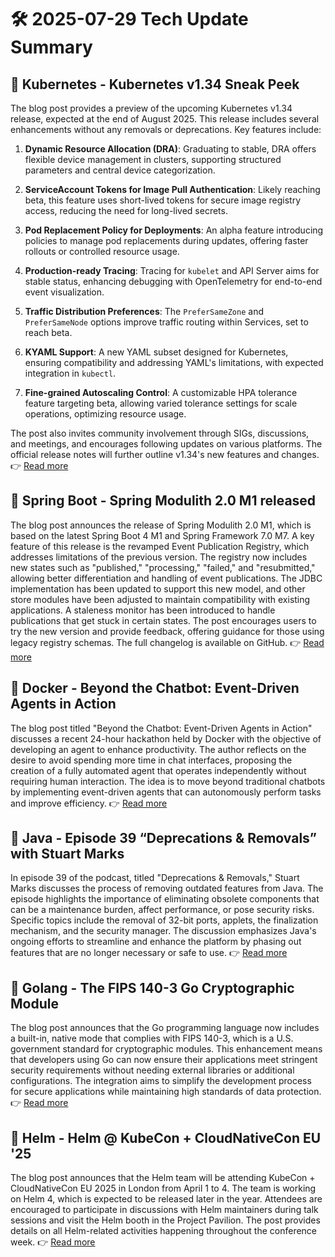 # 🛠️ 2025-07-29 Tech Update Summary

## 🔹 Kubernetes - Kubernetes v1.34 Sneak Peek
The blog post provides a preview of the upcoming Kubernetes v1.34 release, expected at the end of August 2025. This release includes several enhancements without any removals or deprecations. Key features include:

1. **Dynamic Resource Allocation (DRA)**: Graduating to stable, DRA offers flexible device management in clusters, supporting structured parameters and central device categorization.
   
2. **ServiceAccount Tokens for Image Pull Authentication**: Likely reaching beta, this feature uses short-lived tokens for secure image registry access, reducing the need for long-lived secrets.
   
3. **Pod Replacement Policy for Deployments**: An alpha feature introducing policies to manage pod replacements during updates, offering faster rollouts or controlled resource usage.
   
4. **Production-ready Tracing**: Tracing for `kubelet` and API Server aims for stable status, enhancing debugging with OpenTelemetry for end-to-end event visualization.
   
5. **Traffic Distribution Preferences**: The `PreferSameZone` and `PreferSameNode` options improve traffic routing within Services, set to reach beta.
   
6. **KYAML Support**: A new YAML subset designed for Kubernetes, ensuring compatibility and addressing YAML's limitations, with expected integration in `kubectl`.
   
7. **Fine-grained Autoscaling Control**: A customizable HPA tolerance feature targeting beta, allowing varied tolerance settings for scale operations, optimizing resource usage.

The post also invites community involvement through SIGs, discussions, and meetings, and encourages following updates on various platforms. The official release notes will further outline v1.34's new features and changes.
👉 [Read more](https://kubernetes.io/blog/2025/07/28/kubernetes-v1-34-sneak-peek/)

## 🔹 Spring Boot - Spring Modulith 2.0 M1 released
The blog post announces the release of Spring Modulith 2.0 M1, which is based on the latest Spring Boot 4 M1 and Spring Framework 7.0 M7. A key feature of this release is the revamped Event Publication Registry, which addresses limitations of the previous version. The registry now includes new states such as "published," "processing," "failed," and "resubmitted," allowing better differentiation and handling of event publications. The JDBC implementation has been updated to support this new model, and other store modules have been adjusted to maintain compatibility with existing applications. A staleness monitor has been introduced to handle publications that get stuck in certain states. The post encourages users to try the new version and provide feedback, offering guidance for those using legacy registry schemas. The full changelog is available on GitHub.
👉 [Read more](https://spring.io/blog/2025/07/26/spring-modulith-2-0-M1-released)

## 🔹 Docker - Beyond the Chatbot: Event-Driven Agents in Action
The blog post titled "Beyond the Chatbot: Event-Driven Agents in Action" discusses a recent 24-hour hackathon held by Docker with the objective of developing an agent to enhance productivity. The author reflects on the desire to avoid spending more time in chat interfaces, proposing the creation of a fully automated agent that operates independently without requiring human interaction. The idea is to move beyond traditional chatbots by implementing event-driven agents that can autonomously perform tasks and improve efficiency.
👉 [Read more](https://www.docker.com/blog/beyond-the-chatbot-event-driven-agents-in-action/)

## 🔹 Java - Episode 39 “Deprecations &amp; Removals” with Stuart Marks
In episode 39 of the podcast, titled "Deprecations & Removals," Stuart Marks discusses the process of removing outdated features from Java. The episode highlights the importance of eliminating obsolete components that can be a maintenance burden, affect performance, or pose security risks. Specific topics include the removal of 32-bit ports, applets, the finalization mechanism, and the security manager. The discussion emphasizes Java's ongoing efforts to streamline and enhance the platform by phasing out features that are no longer necessary or safe to use.
👉 [Read more](https://inside.java/2025/07/28/podcast-039/)

## 🔹 Golang - The FIPS 140-3 Go Cryptographic Module
The blog post announces that the Go programming language now includes a built-in, native mode that complies with FIPS 140-3, which is a U.S. government standard for cryptographic modules. This enhancement means that developers using Go can now ensure their applications meet stringent security requirements without needing external libraries or additional configurations. The integration aims to simplify the development process for secure applications while maintaining high standards of data protection.
👉 [Read more](https://go.dev/blog/fips140)

## 🔹 Helm - Helm @ KubeCon + CloudNativeCon EU '25
The blog post announces that the Helm team will be attending KubeCon + CloudNativeCon EU 2025 in London from April 1 to 4. The team is working on Helm 4, which is expected to be released later in the year. Attendees are encouraged to participate in discussions with Helm maintainers during talk sessions and visit the Helm booth in the Project Pavilion. The post provides details on all Helm-related activities happening throughout the conference week.
👉 [Read more](https://helm.sh/blog/helm-at-kubecon-eu-25/)

